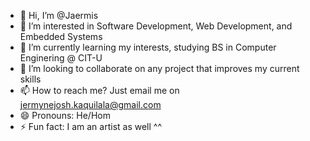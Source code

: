 - 👋 Hi, I’m @Jaermis
- 👀 I’m interested in Software Development, Web Development, and Embedded Systems
- 🌱 I’m currently learning my interests, studying BS in Computer Enginering @ CIT-U
- 💞️ I’m looking to collaborate on any project that improves my current skills
- 📫 How to reach me? Just email me on jermynejosh.kaquilala@gmail.com
- 😄 Pronouns: He/Hom
- ⚡ Fun fact: I am an artist as well ^^
